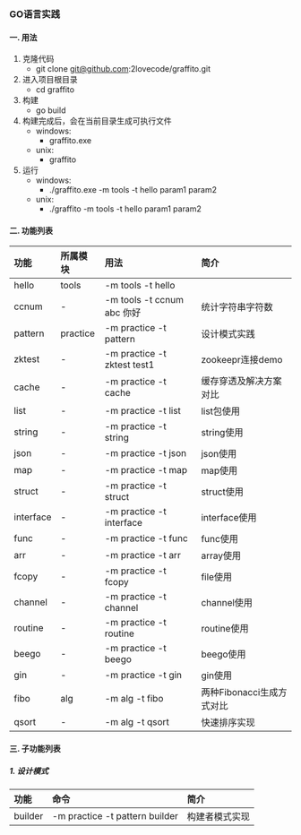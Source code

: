 ### GO语言实践

#### 一. 用法
  1. 克隆代码
        - git clone git@github.com:2lovecode/graffito.git
  2. 进入项目根目录
        - cd graffito
  3. 构建
        - go build
  4. 构建完成后，会在当前目录生成可执行文件
        - windows: 
            - graffito.exe
        - unix:
            - graffito
  5. 运行
        - windows: 
            - ./graffito.exe -m tools -t hello param1 param2
        - unix: 
            - ./graffito -m tools -t hello param1 param2
    
#### 二. 功能列表
| 功能  | 所属模块  | 用法                       |简介       |
| :---  | :------  | :------------------------  | :-------------- |
| hello |  tools   | -m tools -t hello          |                  |
| ccnum |    -     | -m tools -t ccnum abc 你好 | 统计字符串字符数 |
| pattern | practice | -m practice -t pattern | 设计模式实践 |
| zktest | - | -m practice -t zktest test1 | zookeepr连接demo |
| cache | - | -m practice -t cache | 缓存穿透及解决方案对比 |
| list | - | -m practice -t list | list包使用 |
| string | - | -m practice -t string | string使用 |
| json | - | -m practice -t json | json使用 |
| map | - | -m practice -t map | map使用 |
| struct | - | -m practice -t struct | struct使用 |
| interface | - | -m practice -t interface | interface使用 |
| func | - | -m practice -t func | func使用 |
| arr | - | -m practice -t arr | array使用 |
| fcopy | - | -m practice -t fcopy | file使用 |
| channel | - | -m practice -t channel | channel使用 |
| routine | - | -m practice -t routine | routine使用 |
| beego | - | -m practice -t beego | beego使用 |
| gin | - | -m practice -t gin | gin使用 |
| fibo | alg | -m alg -t fibo  | 两种Fibonacci生成方式对比 |
| qsort | - | -m alg -t qsort  | 快速排序实现 |


#### 三. 子功能列表
##### 1. 设计模式
|  功能 | 命令                       |简介       |
| :---  | :------------------------  | :-------------- |
| builder | -m practice -t pattern builder          |   构建者模式实现               |